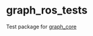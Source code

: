 # graph_ros_tests
Test package for [graph_core](https://github.com/JRL-CARI-CNR-UNIBS/cari_motion_planning)
